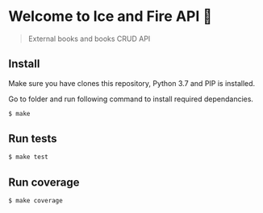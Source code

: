 # Welcome to Ice and Fire API 👋

> External books and books CRUD API

## Install

Make sure you have clones this repository, Python 3.7 and PIP is installed.

Go to folder and run following command to install required dependancies.

```sh
$ make
```

## Run tests

```sh
$ make test
```

## Run coverage

```sh
$ make coverage
```
